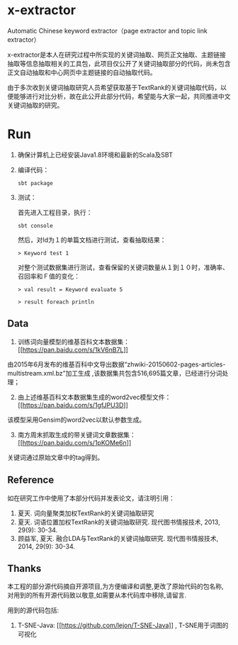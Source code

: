 # x-extractor
Automatic Chinese keyword extractor（page extractor and topic link extractor）

x-extractor是本人在研究过程中所实现的关键词抽取、网页正文抽取、主题链接抽取等信息抽取相关的工具包，此项目仅公开了关键词抽取部分的代码，尚未包含正文自动抽取和中心网页中主题链接的自动抽取代码。

由于多次收到关键词抽取研究人员希望获取基于TextRank的关键词抽取代码，以便能够进行对比分析，故在此公开此部分代码，希望能与大家一起，共同推进中文关键词抽取的研究。


# Run

1. 确保计算机上已经安装Java1.8环境和最新的Scala及SBT

2. 编译代码：
	```
	sbt package
	```

3. 测试：

    首先进入工程目录，执行：
    ```    
	sbt console
    ```

    然后，对Id为１的单篇文档进行测试，查看抽取结果：
    
    ```
    > Keyword test 1
	```
	
	对整个测试数据集进行测试，查看保留的关键词数量从１到１０时，准确率、召回率和Ｆ值的变化：
	
	```
    > val result = Keyword evaluate 5

    > result foreach println
	```

## Data

1. 训练词向量模型的维基百科文本数据集： [[https://pan.baidu.com/s/1kV6nB7L]]

由2015年6月发布的维基百科中文导出数据“zhwiki-20150602-pages-articles-multistream.xml.bz”加工生成 ,该数据集共包含516,695篇文章，已经进行分词处理；

2. 由上述维基百科文本数据集生成的word2vec模型文件：[[https://pan.baidu.com/s/1gfJPU3D]]

该模型采用Gensim的word2vec以默认参数生成。

3. 南方周末抓取生成的带关键词文章数据集：[[https://pan.baidu.com/s/1pKOMe6n]]

关键词通过原始文章中的tag得到。


## Reference

如在研究工作中使用了本部分代码并发表论文，请注明引用：

1. 夏天. 词向量聚类加权TextRank的关键词抽取研究
2. 夏天. 词语位置加权TextRank的关键词抽取研究. 现代图书情报技术, 2013, 29(9): 30-34.
3. 顾益军, 夏天. 融合LDA与TextRank的关键词抽取研究. 现代图书情报技术, 2014, 29(9): 30-34.


## Thanks

本工程的部分源代码摘自开源项目,为方便编译和调整,更改了原始代码的包名称, 对用到的所有开源代码致以敬意,如需要从本代码库中移除,请留言.

用到的源代码包括:

1. T-SNE-Java: [[https://github.com/lejon/T-SNE-Java]] , T-SNE用于词图的可视化

